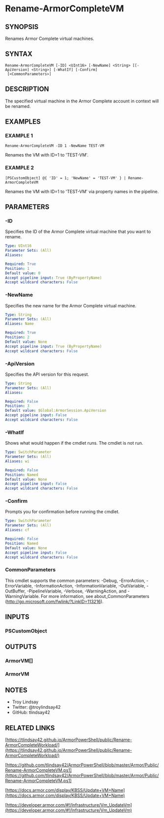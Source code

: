 # Rename-ArmorCompleteVM

## SYNOPSIS
Renames Armor Complete virtual machines.

## SYNTAX

```
Rename-ArmorCompleteVM [-ID] <UInt16> [-NewName] <String> [[-ApiVersion] <String>] [-WhatIf] [-Confirm]
 [<CommonParameters>]
```

## DESCRIPTION
The specified virtual machine in the Armor Complete account in context will be
renamed.

## EXAMPLES

### EXAMPLE 1
```
Rename-ArmorCompleteVM -ID 1 -NewName TEST-VM
```

Renames the VM with ID=1 to 'TEST-VM'.

### EXAMPLE 2
```
[PSCustomObject] @{ 'ID' = 1; 'NewName' = 'TEST-VM' } | Rename-ArmorCompleteVM
```

Renames the VM with ID=1 to 'TEST-VM' via property names in the pipeline.

## PARAMETERS

### -ID
Specifies the ID of the Armor Complete virtual machine that you want to
rename.

```yaml
Type: UInt16
Parameter Sets: (All)
Aliases:

Required: True
Position: 1
Default value: 0
Accept pipeline input: True (ByPropertyName)
Accept wildcard characters: False
```

### -NewName
Specifies the new name for the Armor Complete virtual machine.

```yaml
Type: String
Parameter Sets: (All)
Aliases: Name

Required: True
Position: 2
Default value: None
Accept pipeline input: True (ByPropertyName)
Accept wildcard characters: False
```

### -ApiVersion
Specifies the API version for this request.

```yaml
Type: String
Parameter Sets: (All)
Aliases:

Required: False
Position: 3
Default value: $Global:ArmorSession.ApiVersion
Accept pipeline input: False
Accept wildcard characters: False
```

### -WhatIf
Shows what would happen if the cmdlet runs.
The cmdlet is not run.

```yaml
Type: SwitchParameter
Parameter Sets: (All)
Aliases: wi

Required: False
Position: Named
Default value: None
Accept pipeline input: False
Accept wildcard characters: False
```

### -Confirm
Prompts you for confirmation before running the cmdlet.

```yaml
Type: SwitchParameter
Parameter Sets: (All)
Aliases: cf

Required: False
Position: Named
Default value: None
Accept pipeline input: False
Accept wildcard characters: False
```

### CommonParameters
This cmdlet supports the common parameters: -Debug, -ErrorAction, -ErrorVariable, -InformationAction, -InformationVariable, -OutVariable, -OutBuffer, -PipelineVariable, -Verbose, -WarningAction, and -WarningVariable.
For more information, see about_CommonParameters (http://go.microsoft.com/fwlink/?LinkID=113216).

## INPUTS

### PSCustomObject

## OUTPUTS

### ArmorVM[]

### ArmorVM

## NOTES
- Troy Lindsay
- Twitter: @troylindsay42
- GitHub: tlindsay42

## RELATED LINKS

[https://tlindsay42.github.io/ArmorPowerShell/public/Rename-ArmorCompleteWorkload/](https://tlindsay42.github.io/ArmorPowerShell/public/Rename-ArmorCompleteWorkload/)

[https://github.com/tlindsay42/ArmorPowerShell/blob/master/Armor/Public/Rename-ArmorCompleteVM.ps1](https://github.com/tlindsay42/ArmorPowerShell/blob/master/Armor/Public/Rename-ArmorCompleteVM.ps1)

[https://docs.armor.com/display/KBSS/Update+VM+Name](https://docs.armor.com/display/KBSS/Update+VM+Name)

[https://developer.armor.com/#!/Infrastructure/Vm_UpdateVm](https://developer.armor.com/#!/Infrastructure/Vm_UpdateVm)

